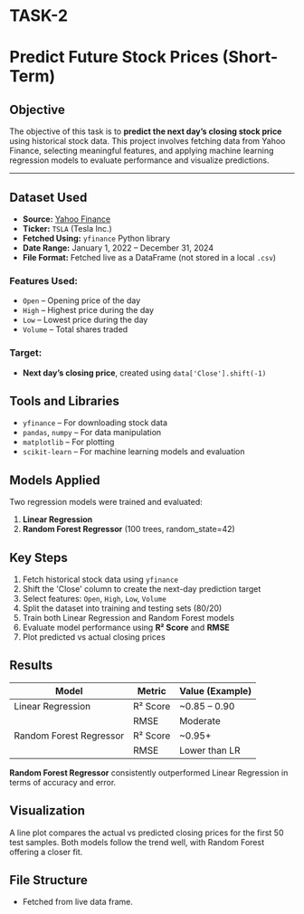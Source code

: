 # TASK-2
# Predict Future Stock Prices (Short-Term)

## Objective

The objective of this task is to **predict the next day’s closing stock price** using historical stock data. This project involves fetching data from Yahoo Finance, selecting meaningful features, and applying machine learning regression models to evaluate performance and visualize predictions.

---

## Dataset Used

- **Source:** [Yahoo Finance](https://finance.yahoo.com/)
- **Ticker:** `TSLA` (Tesla Inc.)
- **Fetched Using:** `yfinance` Python library
- **Date Range:** January 1, 2022 – December 31, 2024
- **File Format:** Fetched live as a DataFrame (not stored in a local `.csv`)

### Features Used:
- `Open` – Opening price of the day
- `High` – Highest price during the day
- `Low` – Lowest price during the day
- `Volume` – Total shares traded

### Target:
- **Next day’s closing price**, created using `data['Close'].shift(-1)`


## Tools and Libraries

- `yfinance` – For downloading stock data
- `pandas`, `numpy` – For data manipulation
- `matplotlib` – For plotting
- `scikit-learn` – For machine learning models and evaluation


## Models Applied

Two regression models were trained and evaluated:

1. **Linear Regression**
2. **Random Forest Regressor** (100 trees, random_state=42)


## Key Steps

1. Fetch historical stock data using `yfinance`
2. Shift the 'Close' column to create the next-day prediction target
3. Select features: `Open`, `High`, `Low`, `Volume`
4. Split the dataset into training and testing sets (80/20)
5. Train both Linear Regression and Random Forest models
6. Evaluate model performance using **R² Score** and **RMSE**
7. Plot predicted vs actual closing prices


## Results

| Model                  | Metric         | Value (Example)     |
|------------------------|----------------|---------------------|
| Linear Regression      | R² Score       | ~0.85 – 0.90        |
|                        | RMSE           | Moderate             |
| Random Forest Regressor| R² Score       | ~0.95+              |
|                        | RMSE           | Lower than LR       |

 **Random Forest Regressor** consistently outperformed Linear Regression in terms of accuracy and error.

## Visualization

A line plot compares the actual vs predicted closing prices for the first 50 test samples. Both models follow the trend well, with Random Forest offering a closer fit.


## File Structure
- Fetched from live data frame.

